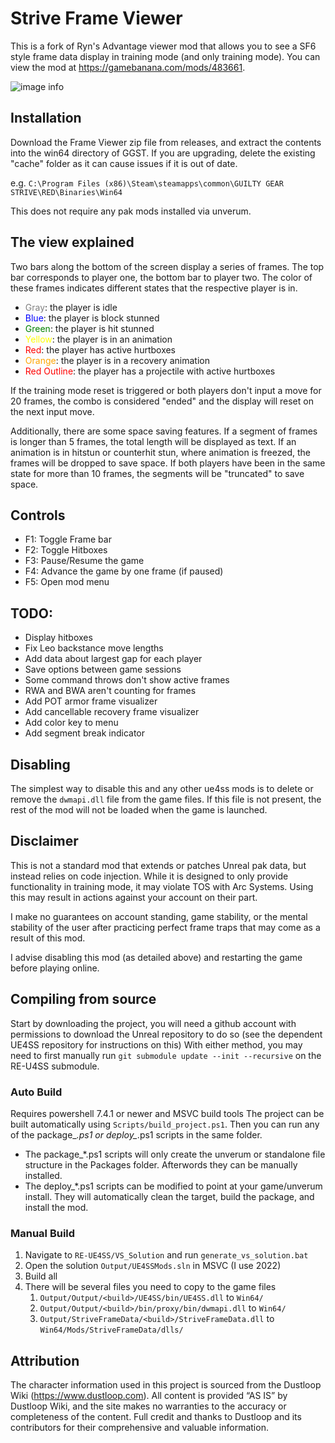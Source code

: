 # Strive Frame Viewer

This is a fork of Ryn's Advantage viewer mod that allows you to see a SF6 style frame data display in training mode (and only training mode). You can view the mod at https://gamebanana.com/mods/483661.

![image info](./docs/readme_banner.png)

## Installation
Download the Frame Viewer zip file from releases, and extract the contents into the win64 directory of GGST. If you are upgrading, delete the existing "cache" folder as it can cause issues if it is out of date.

e.g. ```C:\Program Files (x86)\Steam\steamapps\common\GUILTY GEAR STRIVE\RED\Binaries\Win64```

This does not require any pak mods installed via unverum.

## The view explained
Two bars along the bottom of the screen display a series of frames. The top bar corresponds to player one, the bottom bar to player two. The color of these frames indicates different states that the respective player is in.
- <span style="color:gray">Gray</span>: the player is idle 
- <span style="color:blue">Blue</span>: the player is block stunned
- <span style="color:green">Green</span>: the player is hit stunned
- <span style="color:yellow">Yellow</span>: the player is in an animation
- <span style="color:red">Red</span>: the player has active hurtboxes
- <span style="color:orange">Orange</span>: the player is in a recovery animation
- <span style="color:red">Red Outline</span>: the player has a projectile with active hurtboxes

If the training mode reset is triggered or both players don't input a move for 20 frames, the combo is considered "ended" and the display will reset on the next input move.

Additionally, there are some space saving features. If a segment of frames is longer than 5 frames, the total length will be displayed as text. If an animation is in hitstun or counterhit stun, where animation is freezed, the frames will be dropped to save space. If both players have been in the same state for more than 10 frames, the segments will be "truncated" to save space. 

## Controls
- F1: Toggle Frame bar
- F2: Toggle Hitboxes
- F3: Pause/Resume the game
- F4: Advance the game by one frame (if paused)
- F5: Open mod menu

## TODO:
- Display hitboxes
- Fix Leo backstance move lengths
- Add data about largest gap for each player
- Save options between game sessions
- Some command throws don't show active frames
- RWA and BWA aren't counting for frames
- Add POT armor frame visualizer
- Add cancellable recovery frame visualizer
- Add color key to menu
- Add segment break indicator


## Disabling
The simplest way to disable this and any other ue4ss mods is to delete or remove the ```dwmapi.dll``` file from the game files. If this file is not present, the rest of the mod will not be loaded when the game is launched.

## Disclaimer
This is not a standard mod that extends or patches Unreal pak data, but instead relies on code injection. While it is designed to only provide functionality in training mode, it may violate TOS with Arc Systems. Using this may result in actions against your account on their part.

I make no guarantees on account standing, game stability, or the mental stability of the user after practicing perfect frame traps that may come as a result of this mod.

I advise disabling this mod (as detailed above) and restarting the game before playing online.

## Compiling from source
Start by downloading the project, you will need a github account with permissions to download the Unreal repository to do so (see the dependent UE4SS repository for instructions on this)
With either method, you may need to first manually run ```git submodule update --init --recursive``` on the RE-U4SS submodule.
### Auto Build
Requires powershell 7.4.1 or newer and MSVC build tools
The project can be built automatically using ```Scripts/build_project.ps1```.
Then you can run any of the package_*.ps1 or deploy_*.ps1 scripts in the same folder.
- The package_*.ps1 scripts will only create the unverum or standalone file structure in the Packages folder. Afterwords they can be manually installed.
- The deploy_*.ps1 scripts can be modified to point at your game/unverum install. They will automatically clean the target, build the package, and install the mod.

### Manual Build
1. Navigate to ```RE-UE4SS/VS_Solution``` and run ```generate_vs_solution.bat```
2. Open the solution ```Output/UE4SSMods.sln``` in MSVC (I use 2022)
3. Build all
4. There will be several files you need to copy to the game files
    1. ```Output/Output/<build>/UE4SS/bin/UE4SS.dll``` to ```Win64/```
    2. ```Output/Output/<build>/bin/proxy/bin/dwmapi.dll``` to ```Win64/```
    3. ```Output/StriveFrameData/<build>/StriveFrameData.dll``` to ```Win64/Mods/StriveFrameData/dlls/```
	
## Attribution

The character information used in this project is sourced from the Dustloop Wiki (https://www.dustloop.com). All content is provided “AS IS” by Dustloop Wiki, and the site makes no warranties to the accuracy or completeness of the content. Full credit and thanks to Dustloop and its contributors for their comprehensive and valuable information.
